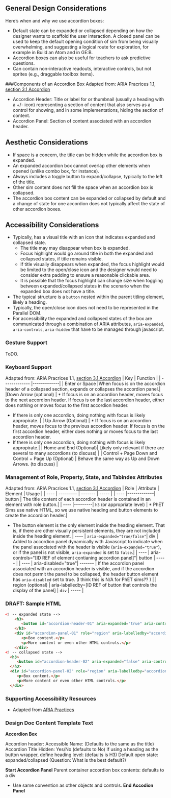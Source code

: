 ## General Design Considerations

Here’s when and why we use accordion boxes:
* Default state can be expanded or collapsed depending on how the designer wants to scaffold the user interaction. A closed panel can be used to keep the default opening condition of sim from being visually overwhelming, and suggesting a logical route for exploration, for example in Build an Atom and in GE:B.
* Accordion boxes can also be useful for teachers to ask predictive questions.
* Can contain non-interactive readouts, interactive controls, but not sprites (e.g., draggable toolbox items).

###Components of an Accordion Box
Adapted from: ARIA Pracrices 1.1, [section 3.1 Accordion](https://www.w3.org/TR/wai-aria-practices/#accordion)
* Accordion Header: Title or label for or thumbnail (usually a heading with a +/- icon) representing a section of content that also serves as a control for showing, and in some implementations, hiding the section of content.
* Accordion Panel: Section of content associated with an accordion header.

## Aesthetic Considerations
* If space is a concern, the title can be hidden while the accordion box is expanded. 
* An expanded accordion box cannot overlap other elements when opened (unlike combo box, for instance).
* Always includes a toggle button to expand/collapse, typically to the left of the title.  
* Other sim content does not fill the space when an accordion box is collapsed.
* The accordion box content can be expanded or collapsed by default and a change of state for one accordion does not typically affect the state of other accordion boxes.
 

## Accessibility Considerations
* Typically, has a visual title with an icon that indicates expanded and collapsed state.
  * The title may may disappear when box is expanded.
  * Focus highlight would go around title in both the expanded and collapsed states, if title remains visible.
  * If title visually disappears when expanded, the focus highlight would be limited to the open/close icon and the designer would need to consider extra padding to ensure a reasonable clickable area. 
  * It is possible that the focus highlight can change size when toggling between expanded/collapsed states in the scenario when the expanded box does not have a title. 
* The typical structure is a `button` nested within the parent titling element, likely a heading.
* Typically, the open/close icon does not need to be represented in the Parallel DOM.
* For accessibility the expanded and collapsed states of the box are communicated through a combination of ARIA attributes, `aria-expanded`, `aria-controls`, `aria-hidden` that have to be managed through javascript.

### Gesture Support
ToDO.

### Keyboard Support
Adapted from: ARIA Pracrices 1.1, [section 3.1 Accordion](https://www.w3.org/TR/wai-aria-practices/#accordion)
| Key        | Function |
| ------------- |-------------|
| Enter or Space |When focus is on the accordion header of a collapsed section, expands or collapses the accordion panel.|
|Down Arrow (optional) | * If focus is on an accordion header, moves focus to the next accordion header. If focus is on the last accordion header, either does nothing or moves focus to the first accordion header.
* If there is only one accordion, doing nothing with focus is likely appropirate. |
| Up Arrow (Optional) | * If focus is on an accordion header, moves focus to the previous accordion header. If focus is on the first accordion header, either does nothing or moves focus to the last accordion header.
* If there is only one accordion, doing nothing with focus is likely appropirate.|
| Home and End (Optional)| Likely only relevant if there are several to many accordions (to discuss) |
| Control + Page Down and
Control + Page Up (Optional) | Behave the same way as Up and Down Arrows. (to discuss) |

### Management of Role, Property, State, and Tabindex Attributes
Adapted from: ARIA Pracrices 1.1, [section 3.1 Accordion](https://www.w3.org/TR/wai-aria-practices/#accordion)
| Role | Attribute | Element | Usage |
| ---- | --------- | ------- | ----- |
| ---- |-------------| button | The title content of each accordion header is contained in an element with role button.|
| ---- |---------| `h3` (or appropriate level) | * PhET Sims use native HTML, so we use native heading and button elements to create the accordion header.|
* The button element is the only element inside the heading element. That is, if there are other visually persistent elements, they are not included inside the heading element.
| ---- | `aria-expanded="true/false"`| div | Added to accordion panel dynamically with Javascript to indicate when the panel associated with the header is visible (`aria-expanded="true"`), or if the panel is not visible, `aria-expanded` is set to `false`.|
| ---- | aria-controls="[ID REF of element contianing accordion panel]"| button | ----- |
| ---- | aria-disabled="true"| ------- | If the accordion panel associated with an accordion header is visible, and if the accordion does not permit the panel to be collapsed, the header button element has `aria-disabled` set to true. (I think this is N/A for PhET sims?? ) |
| region (optional) | aria-labelledby=[ID REF of button that controls the display of the panel] | `div` | ----- |


### DRAFT: Sample HTML
```html
<! -- expanded state -->
	<h3>
	   <button id="accordion-header-01" aria-expanded="true" aria-controls="accordion-panel-01">Factors</button>
	</h3>
	<div id="accordion-panel-01" role="region" aria-labelledby="accordion-header-01">
	   <p>Box content.</p>
	   <p>More content or even other HTML controls.</p>
	</div>
<! -- collapsed state -->
  <h3>
     <button id="accordion-header-02" aria-expanded="false" aria-controls="accordion-panel-02">Product</button>
  </h3>
  <div id="accordion-panel-02" role="region" aria-labelledby="accordion-header-02" aria-hidden="true">
     <p>Box content.</p>
     <p>More content or even other HTML controls.</p>
  </div>
```
### Supporting Accessibility Resources
* Adapted from [ARIA Practices]()

### Design Doc Content Template Text
**Accordion Box**

Accordion header:
Accessible Name: (Defaults to the same as the title)
Accordion Title Hidden: Yes/No (defaults to No)
If using a heading as the button wrapper, define heading level: (defaults is H3)
Default open state: expanded/collapsed (Question: What is the best default?)

**Start Accordion Panel**
Parent container accordion box contents: defaults to a div
 - Use same convention as other objects and controls.
**End Accodion Panel** 



